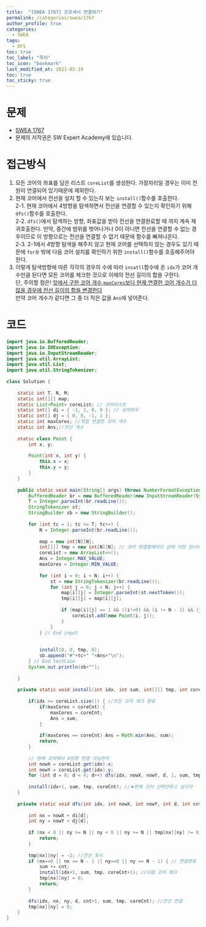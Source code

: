 ```yaml
---
title:  "[SWEA 1767] 프로세서 연결하기"
permalink: /categories/swea/1767
author_profile: true
categories:
  - SWEA
tags:
  - DFS
toc: true
toc_label: "목차"
toc_icon: "bookmark"
last_modified_at: 2021-03-19
toc: true
toc_sticky: true
---
```

# 문제
* [SWEA 1767](https://swexpertacademy.com/main/code/problem/problemDetail.do?contestProbId=AV4suNtaXFEDFAUf)
* 문제의 저작권은 SW Expert Academy에 있습니다.  

# 접근방식  
1. 모든 코어의 좌표를 담은 리스트 `coreList`를 생성한다. 가장자리일 경우는 이미 전원이 연결되어 있기때문에 제외한다.  
2. 현재 코어에서 전선을 설치 할 수 있는지 보는 `install()`함수를 호출한다.   
  2-1. 현재 코어에서 4방향을 탐색하면서 전선을 연결할 수 있는지 확인하기 위해 `dfs()`함수를 호출한다.  
  2-2. `dfs()`에서 탐색하는 방향, 좌표값을 받아 전선을 연결완료할 때 까지 계속 재귀호출한다. 만약, 중간에 범위를 벗어나거나 0이 아니면 전선을 연결할 수 없는 경우이므로 이 방향으로는 전선을 연결할 수 없기 때문에 함수를 빠져나온다.  
  2-3. 2-1에서 4방향 탐색을 해주지 않고 현재 코어를 선택하지 않는 경우도 있기 때문에 `for문` 밖에 다음 코어 설치를 확인하기 위한 `install()`함수를 호출해주어야 한다.  
3. 이렇게 탐색방향에 따른 각각의 경우의 수에 따라 `insatll`함수에 온 `idx`가 코어 개수만큼 된다면 모든 코어를 체크한 것으로 이때의 전선 길이의 합을 구한다.  
단, 주의할 점은! <u>앞에서 구한 코어 개수 `maxCores`보다 현재 연결한 코어 개수가 더 많을 경우에 전선 길이의 합을 변경한다 </u>  
만약 코어 개수가 같다면 그 중 더 작은 값을 `Ans`에 넣어준다.  


# 코드
```java
import java.io.BufferedReader;
import java.io.IOException;
import java.io.InputStreamReader;
import java.util.ArrayList;
import java.util.List;
import java.util.StringTokenizer;
 
class Solution {
 
    static int T, N, M;
    static int[][] map;
    static List<Point> coreList; // 코어리스트
    static int[] di = { -1, 1, 0, 0 }; // 상하좌우
    static int[] dj = { 0, 0, -1, 1 };
    static int maxCores; //직접 연결한 코어 개수
    static int Ans;//전선 개수
 
    static class Point {
        int x, y;
 
        Point(int x, int y) {
            this.x = x;
            this.y = y;
        }
    }
 
    public static void main(String[] args) throws NumberFormatException, IOException {
        BufferedReader br = new BufferedReader(new InputStreamReader(System.in));
        T = Integer.parseInt(br.readLine());
        StringTokenizer st;
        StringBuilder sb = new StringBuilder();
 
        for (int tc = 1; tc <= T; tc++) {
            N = Integer.parseInt(br.readLine());
 
            map = new int[N][N];
            int[][] tmp = new int[N][N]; // 코어 연결할때마다 상태 저장 임시배열
            coreList = new ArrayList<>();
            Ans = Integer.MAX_VALUE;
            maxCores = Integer.MIN_VALUE;
 
            for (int i = 0; i < N; i++) {
                st = new StringTokenizer(br.readLine());
                for (int j = 0; j < N; j++) {
                    map[i][j] = Integer.parseInt(st.nextToken());
                    tmp[i][j] = map[i][j];
 
                    if (map[i][j] == 1 && ((i!=0) && (i != N - 1) && (j!=0) && (j != N - 1))) {
                        coreList.add(new Point(i, j));
                    }
                }
            } // End input
 
             
            install(0, 0, tmp, 0);
            sb.append("#"+tc+" "+Ans+"\n");
        } // End testCase
        System.out.println(sb+"");
 
    }
 
    private static void install(int idx, int sum, int[][] tmp, int coreCnt) { // 코어 인덱스, 전선 길이 합, 임시맵
         
        if(idx >= coreList.size()) { //모든 코어 체크 완료
            if(maxCores < coreCnt) {
                maxCores = coreCnt;
                Ans = sum;
            }
             
            if(maxCores == coreCnt) Ans = Math.min(Ans, sum);
            return;
        }
         
        // 현재 코어에서 4방향 연결 가능한지
        int nowX = coreList.get(idx).x;
        int nowY = coreList.get(idx).y;
        for (int d = 0; d < 4; d++) dfs(idx, nowX, nowY, d, 1, sum, tmp, coreCnt);
        
        install(idx+1, sum, tmp, coreCnt); //★현재 코어 선택안하고 넘기자
    }
 
    private static void dfs(int idx, int nowX, int nowY, int d, int cnt, int sum, int[][] tmp, int coreCnt) {
         
        int nx = nowX + di[d];
        int ny = nowY + dj[d];
         
        if (nx < 0 || ny >= N || ny < 0 || ny >= N || tmp[nx][ny] != 0) {
            return;
        }
 
        tmp[nx][ny] = -2; //전선 표시
        if (nx==0 || nx == N - 1 || ny==0 || ny == N - 1) { // 연결완료
            sum += cnt;
            install(idx+1, sum, tmp, coreCnt+1); //다음 코어 체크
            tmp[nx][ny] = 0;
            return;
        }
 
        dfs(idx, nx, ny, d, cnt+1, sum, tmp, coreCnt); //전선 연결
        tmp[nx][ny] = 0;
    }
}
```